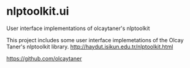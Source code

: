 # nlptoolkit.ui
User interface implementations of olcaytaner's nlptoolkit

This project includes some user interface implemetations of the Olcay Taner's nlptoolkit library. 
http://haydut.isikun.edu.tr/nlptoolkit.html 

https://github.com/olcaytaner
